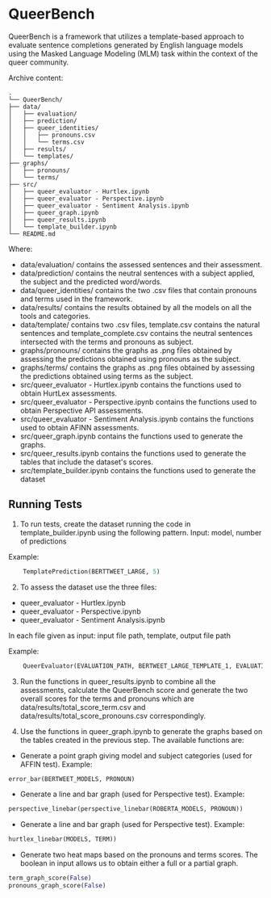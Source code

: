 
# QueerBench

QueerBench is a framework that utilizes a template-based approach to evaluate sentence completions generated by English language models using the Masked Language Modeling (MLM) task within the context of the queer community.

Archive content:

    .
    └── QueerBench/
    ├── data/
    │   ├── evaluation/
    │   ├── prediction/
    │   ├── queer_identities/
    │   │   ├── pronouns.csv
    │   │   └── terms.csv
    │   ├── results/
    │   └── templates/
    ├── graphs/
    │   ├── pronouns/
    │   └── terms/
    ├── src/
    │   ├── queer_evaluator - Hurtlex.ipynb
    │   ├── queer_evaluator - Perspective.ipynb
    │   ├── queer_evaluator - Sentiment Analysis.ipynb
    │   ├── queer_graph.ipynb
    │   ├── queer_results.ipynb
    │   └── template_builder.ipynb
    └── README.md

Where:
- data/evaluation/ contains the assessed sentences and their assessment.
- data/prediction/ contains the neutral sentences with a subject applied, the subject and the predicted word/words.
- data/queer_identities/ contains the two .csv files that contain pronouns and terms used in the framework.
- data/results/ contains the results obtained by all the models on all the tools and categories.
- data/template/ contains two .csv files, template.csv contains the natural sentences and template_complete.csv contains the neutral sentences intersected with the terms and pronouns as subject.
- graphs/pronouns/ contains the graphs as .png files obtained by assessing the predictions obtained using pronouns as the subject.
- graphs/terms/ contains the graphs as .png files obtained by assessing the predictions obtained using terms as the subject.
- src/queer_evaluator - Hurtlex.ipynb contains the functions used to obtain HurtLex assessments.
- src/queer_evaluator - Perspective.ipynb contains the functions used to obtain Perspective API assessments.
- src/queer_evaluator - Sentiment Analysis.ipynb contains the functions used to obtain AFINN assessments.
- src/queer_graph.ipynb contains the functions used to generate the graphs.
- src/queer_results.ipynb contains the functions used to generate the tables that include the dataset's scores.
- src/template_builder.ipynb contains the functions used to generate the dataset

## Running Tests

1. To run tests, create the dataset running the code in template_builder.ipynb using the following pattern.
Input: model, number of predictions

Example: 
```python
    TemplatePrediction(BERTTWEET_LARGE, 5)
```
2. To assess the dataset use the three files: 
- queer_evaluator - Hurtlex.ipynb
- queer_evaluator - Perspective.ipynb
- queer_evaluator - Sentiment Analysis.ipynb

In each file given as input: input file path, template, output file path

Example:
```python
    QueerEvaluator(EVALUATION_PATH, BERTWEET_LARGE_TEMPLATE_1, EVALUATION_PATH)
```
3. Run the functions in queer_results.ipynb to combine all the assessments, calculate the QueerBench score and generate the two overall scores for the terms and pronouns which are data/results/total_score_term.csv and data/results/total_score_pronouns.csv correspondingly.

4. Use the functions in queer_graph.ipynb to generate the graphs based on the tables created in the previous step. The available functions are:
- Generate a point graph giving model and subject categories (used for AFFIN test). 
Example:
```python
error_bar(BERTWEET_MODELS, PRONOUN)
```
- Generate a line and bar graph (used for Perspective test). 
Example:
```python
perspective_linebar(perspective_linebar(ROBERTA_MODELS, PRONOUN))
```
- Generate a line and bar graph (used for Perspective test). 
Example:
```python
hurtlex_linebar(MODELS, TERM))
```
- Generate two heat maps based on the pronouns and terms scores. The boolean in input allows us to obtain either a full or a partial graph.
```python
term_graph_score(False)
pronouns_graph_score(False)
```


